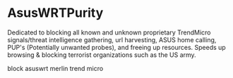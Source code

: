 # AsusWRTPurity
Dedicated to blocking all known and unknown proprietary TrendMicro signals/threat intelligence gathering, url harvesting, ASUS home calling, PUP's (Potentially unwanted probes), and freeing up resources. Speeds up browsing & blocking terrorist organizations such as the US army.

block asuswrt merlin trend micro 
